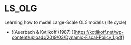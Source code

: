 # LS_OLG
Learning how to model Large-Scale OLG models (life cycle)

- !(Auerbach & Kotlikoff (1987) )[https://kotlikoff.net/wp-content/uploads/2019/03/Dynamic-Fiscal-Policy_1.pdf]
